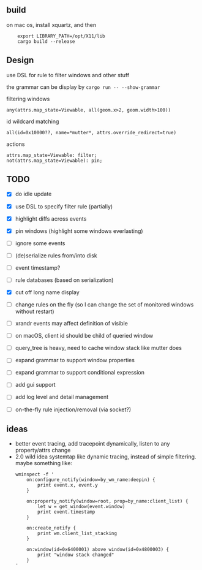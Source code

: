 ## build

on mac os, install xquartz, and then
```
    export LIBRARY_PATH=/opt/X11/lib
    cargo build --release
```

## Design
use DSL for rule to filter windows and other stuff

the grammar can be display by 
`cargo run -- --show-grammar`


filtering windows
```
any(attrs.map_state=Viewable, all(geom.x>2, geom.width>100))
```

id wildcard matching
```
all(id=0x10000??, name=*mutter*, attrs.override_redirect=true)
```

actions
```
attrs.map_state=Viewable: filter;
not(attrs.map_state=Viewable): pin;
```

## TODO

- [x] do idle update
- [x] use DSL to specify filter rule (partially)
- [x] highlight diffs across events
- [x] pin windows (highlight some windows everlasting) 
- [ ] ignore some events
- [ ] (de)serialize rules from/into disk 
- [ ] event timestamp?
- [ ] rule databases (based on serialization)
- [x] cut off long name display 
- [ ] change rules on the fly (so I can change the set of monitored windows without restart)
- [ ] xrandr events may affect definition of visible
- [ ] on macOS, client id should be child of queried window
- [ ] query_tree is heavy, need to cache window stack like mutter does
- [ ] expand grammar to support window properties
- [ ] expand grammar to support conditional expression
- [ ] add gui support
- [ ] add log level and detail management
- [ ] on-the-fly rule injection/removal (via socket?)


## ideas
- better event tracing, add tracepoint dynamically, listen to any property/attrs change 
- 2.0 wild idea
    systemtap like dynamic tracing, instead of simple filtering. maybe something like:
    ```
    wminspect -f '
        on:configure_notify(window=by_wm_name:deepin) {
            print event.x, event.y
        }

        on:property_notify(window=root, prop=by_name:client_list) {
            let w = get_window(event.window)
            print event.timestamp
        }

        on:create_notify {
            print wm.client_list_stacking
        }

        on:window(id=0x6400001) above window(id=0x4800003) {
            print "window stack changed"
        }
    '

    ```


